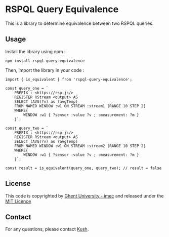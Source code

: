 # RSPQL Query Equivalence

This is a library to determine equivalence between two RSPQL queries.

## Usage
Install the library using npm : 
```
npm install rspql-query-equivalence
```
Then, import the library in your code : 
```
import { is_equivalent } from 'rspql-query-equivalence';

const query_one = `
    PREFIX : <https://rsp.js/>
    REGISTER RStream <output> AS
    SELECT (AVG(?v) as ?avgTemp)
    FROM NAMED WINDOW :w1 ON STREAM :stream1 [RANGE 10 STEP 2]
    WHERE{
        WINDOW :w1 { ?sensor :value ?v ; :measurement: ?m }
    }`;

const query_two = `
    PREFIX : <https://rsp.js/>
    REGISTER RStream <output> AS
    SELECT (AVG(?v) as ?avgTemp)
    FROM NAMED WINDOW :w1 ON STREAM :stream2 [RANGE 10 STEP 2]
    WHERE{
        WINDOW :w1 { ?sensor :value ?v ; :measurement: ?m }
    }`;

const result = is_equivalent(query_one, query_two); // result = false
```
## License
This code is copyrighted by [Ghent University - imec](https://www.ugent.be/ea/idlab/en) and released under the [MIT Licence](./LICENCE)

## Contact
For any questions, please contact [Kush](mailto:kushagrasingh.bisen@ugent.be). 